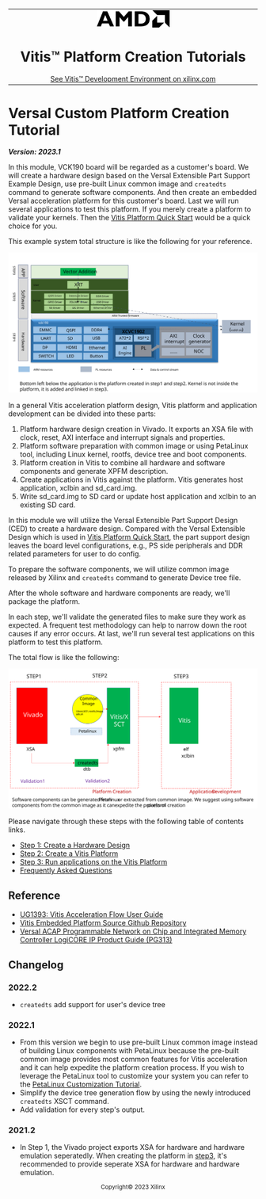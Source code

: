 <!-- 
# Copyright 2023 Xilinx Inc.
# 
# Licensed under the Apache License, Version 2.0 (the "License");
# you may not use this file except in compliance with the License.
# You may obtain a copy of the License at
#
#     http://www.apache.org/licenses/LICENSE-2.0
#
# Unless required by applicable law or agreed to in writing, software
# distributed under the License is distributed on an "AS IS" BASIS,
# WITHOUT WARRANTIES OR CONDITIONS OF ANY KIND, either express or implied.
# See the License for the specific language governing permissions and
# limitations under the License.
-->


<table class="sphinxhide" width="100%">
 <tr width="100%">
    <td align="center"><img src="https://raw.githubusercontent.com/Xilinx/Image-Collateral/main/xilinx-logo.png" width="30%"/><h1>Vitis™ Platform Creation Tutorials</h1>
    <a href="https://www.xilinx.com/products/design-tools/vitis.html">See Vitis™ Development Environment on xilinx.com</br></a>
    </td>
 </tr>
</table>

# Versal Custom Platform Creation Tutorial

***Version: 2023.1***

In this module, VCK190 board will be regarded as a customer's board. We will create a hardware design based on the Versal Extensible Part Support Example Design, use pre-built Linux common image and `createdts` command to generate software components. And then create an embedded Versal acceleration platform for this customer's board. Last we will run several applications to test this platform. If you merely create a platform to validate your kernels. Then the [Vitis Platform Quick Start](../../../Getting_Started/Vitis_Platform/README.md) would be a quick choice for you.

This example system total structure is like the following for your reference.

![Vitis Platform structure](images/structure.svg)

In a general Vitis acceleration platform design, Vitis platform and application development can be divided into these parts:

1. Platform hardware design creation in Vivado. It exports an XSA file with clock, reset, AXI interface and interrupt signals and properties.
2. Platform software preparation with common image or using PetaLinux tool, including Linux kernel, rootfs, device tree and boot components.
3. Platform creation in Vitis to combine all hardware and software components and generate XPFM description.
4. Create applications in Vitis against the platform. Vitis generates host application, xclbin and sd_card.img.
5. Write sd_card.img to SD card or update host application and xclbin to an existing SD card.

In this module we will utilize the Versal Extensible Part Support Design (CED) to create a hardware design. Compared with the Versal Extensible Design which is used in [Vitis Platform Quick Start](../../../Getting_Started/Vitis_Platform/README.md), the part support design leaves the board level configurations, e.g., PS side peripherals and DDR related parameters for user to do config.

To prepare the software components, we will utilize common image released by Xilinx and `createdts` command to generate Device tree file. 

After the whole software and hardware components are ready, we'll package the platform. 
 
In each step, we'll validate the generated files to make sure they work as expected. A frequent test methodology can help to narrow down the root causes if any error occurs. At last, we'll run several test applications on this platform to test this platform.

The total flow is like the following:

![Vitis Platform structure](images/flow.svg)



Please navigate through these steps with the following table of contents links.

- [Step 1: Create a Hardware Design](./step1.md)
- [Step 2: Create a Vitis Platform](./step2.md)
- [Step 3: Run applications on the Vitis Platform](./step3.md)
- [Frequently Asked Questions](faq.md)



## Reference

- [UG1393: Vitis Acceleration Flow User Guide](https://docs.xilinx.com/r/en-US/ug1393-vitis-application-acceleration)
- [Vitis Embedded Platform Source Github Repository](https://github.com/Xilinx/Vitis_Embedded_Platform_Source)
- [Versal ACAP Programmable Network on Chip and Integrated Memory Controller LogiCORE IP Product Guide (PG313)](https://docs.xilinx.com/r/en-US/pg313-network-on-chip)


## Changelog
### 2022.2
- `createdts` add support for user's device tree
### 2022.1
- From this version we begin to use pre-built Linux common image instead of building Linux components with PetaLinux because the pre-built common image provides most common features for Vitis acceleration and it can help expedite the platform creation process. If you wish to leverage the PetaLinux tool to customize your system you can refer to the [PetaLinux Customization Tutorial](../../Feature_Tutorials/02_petalinux_customization/README.md).
- Simplify the device tree generation flow by using the newly introduced `createdts` XSCT command.
- Add validation for every step's output.
### 2021.2
- In Step 1, the Vivado project exports XSA for hardware and hardware emulation seperatedly. When creating the platform in [step3](./step3.md), it's recommended to provide seperate XSA for hardware and hardware emulation.



<p align="center"><sup>Copyright&copy; 2023 Xilinx</sup></p>

